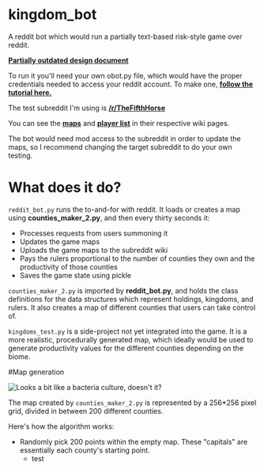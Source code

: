 # kingdom_bot

A reddit bot which would run a partially text-based risk-style game over reddit.  

[**Partially outdated design document**](https://docs.google.com/document/d/1f14WI7LXzqelAXwRaoX8AQeXkZnzHfj1ZVnSahfWVds/edit?usp=sharing)

To run it you'll need your own obot.py file, which would have the proper credentials needed to access your reddit account.  To make one, [**follow the tutorial here.**](https://www.reddit.com/r/GoldTesting/comments/3cm1p8/how_to_make_your_bot_use_oauth2/)

The test subreddit I'm using is [**/r/TheFifthHorse**](https://www.reddit.com/r/TheFifthHorse/)

You can see the [**maps**](https://www.reddit.com/r/TheFifthHorse/wiki/index) and [**player list**](https://www.reddit.com/r/TheFifthHorse/wiki/players) in their respective wiki pages.  

The bot would need mod access to the subreddit in order to update the maps, so I recommend changing the target subreddit to do your own testing.  

# What does it do?

`reddit_bot.py` runs the to-and-for with reddit.  It loads or creates a map using **counties_maker_2.py**, and then every thirty seconds it:

* Processes requests from users summoning it
* Updates the game maps
* Uploads the game maps to the subreddit wiki
* Pays the rulers proportional to the number of counties they own and the productivity of those counties
* Saves the game state using pickle

`counties_maker_2.py` is imported by **reddit_bot.py**, and holds the class definitions for the data structures which represent holdings, kingdoms, and rulers.  It also creates a map of different counties that users can take control of.  

`kingdoms_test.py` is a side-project not yet integrated into the game.  It is a more realistic, procedurally generated map, which ideally would be used to generate productivity values for the different counties depending on the biome.  

#Map generation

![Looks a bit like a bacteria culture, doesn't it?](https://i.imgur.com/b6HcSyJ.gif)

The map created by `counties_maker_2.py` is represented by a 256*256 pixel grid, divided in between 200 different counties.  

Here's how the algorithm works:

* Randomly pick 200 points within the empty map.  These "capitals" are essentially each county's starting point.  
  * test
